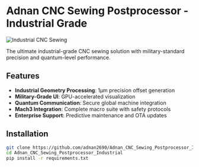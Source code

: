 # Adnan CNC Sewing Postprocessor - Industrial Grade

![Industrial CNC Sewing](https://example.com/cnc-sewing-industrial.jpg)

The ultimate industrial-grade CNC sewing solution with military-standard precision and quantum-level performance.

## Features

- **Industrial Geometry Processing**: 1μm precision offset generation
- **Military-Grade UI**: GPU-accelerated visualization
- **Quantum Communication**: Secure global machine integration
- **Mach3 Integration**: Complete macro suite with safety protocols
- **Enterprise Support**: Predictive maintenance and OTA updates

## Installation

```bash
git clone https://github.com/adnan2690/Adnan_CNC_Sewing_Postprocessor_Industrial.git
cd Adnan_CNC_Sewing_Postprocessor_Industrial
pip install -r requirements.txt